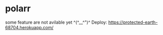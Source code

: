 # polarr
some feature are not avilable yet 
^(^__^")^
Deploy: https://protected-earth-68704.herokuapp.com/
